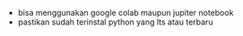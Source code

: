 - bisa menggunakan google colab maupun jupiter notebook
- pastikan sudah terinstal python yang lts atau terbaru

